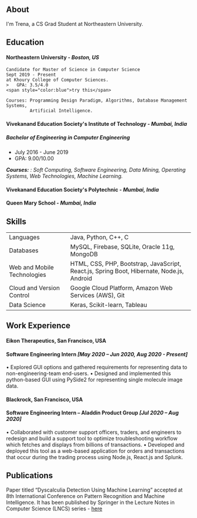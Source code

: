 ## About

I'm Trena, a CS Grad Student at Northeastern University.


## Education

#### **Northeastern University** - _Boston, US_ 

```
Candidate for Master of Science in Computer Science                Sept 2019 - Present
at Khoury College of Computer Sciences.        
>   GPA: 3.5/4.0
<span style="color:blue">try this</span>

Courses: Programming Design Paradigm, Algorithms, Database Management Systems,
         Artificial Intelligence.                                                             
```
#### **Vivekanand Education Society's Institute of Technology** - _Mumbai, India_
##### Bachelor of Engineering in Computer Engineering
*   July 2016 - June 2019
*   GPA: 9.00/10.00

_**Courses:** : Soft Computing, Software Engineering, Data Mining, Operating Systems, Web Technologies, Machine Learning._ 

#### **Vivekanand Education Society's Polytechnic** - _Mumbai, India_


#### **Queen Mary School** - _Mumbai, India_




## Skills

|     |   | 
|:-------------|:------------------|
| Languages    | Java, Python, C++, C |
| Databases   |MySQL, Firebase, SQLite, Oracle 11g, MongoDB   |
| Web and Mobile Technologies           | HTML, CSS, PHP, Bootstrap, JavaScript, React.js, Spring Boot, Hibernate, Node.js, Android     |
| Cloud and Version Control | Google Cloud Platform, Amazon Web Services (AWS), Git |
|Data Science|Keras, Scikit-learn, Tableau|



## Work Experience

#### Eikon Therapeutics, San Francisco, USA                                                                 
#### Software Engineering Intern                                                                                     _[May 2020 – Jun 2020, Aug 2020 - Present]_
•	Explored GUI options and gathered requirements for representing data to non-engineering-team end-users.
•	Designed and implemented this python-based GUI using PySide2 for representing single molecule image data.

#### Blackrock, San Francisco, USA 
#### Software Engineering Intern – Aladdin Product Group  _[Jul 2020 – Aug 2020]_
•	Collaborated with customer support officers, traders, and engineers to redesign and build a support tool to optimize troubleshooting workflow which fetches and displays from billions of transactions.
•	Developed and deployed this tool as a web-based application for orders and transactions that occur during the trading process using Node.js, React.js and Splunk. 


## Publications

Paper titled “Dyscalculia Detection Using Machine Learning” accepted at 8th International Conference on Pattern Recognition and
Machine Intelligence. It has been published by Springer in the Lecture Notes in Computer Science (LNCS) series -
[here](https://doi.org/10.1007/978-3-030-34869-4_13)
